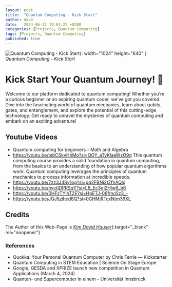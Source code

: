 ```yaml
---
layout: post
title:  "Quantum Computing - Kick Start"
author: dave
date:   2024-06-21 19:04:22 +0200
categories: [Projects, Quantum Computing]
tags: [Projects, Quantum Computing]
published: true
---
```


![Quantum Computing - Kick Start](../../assets/img/projects/qc/qc-header-01-edt.png){: width="1024" height="640" }
_Quantum Computing - Kick Start_

# Kick Start Your Quantum Journey! 🚀
Welcome to our platform dedicated to quantum computing! Whether you’re a curious beginner or an aspiring quantum coder, we’ve got you covered. Dive into the fascinating world of quantum mechanics, learn about qubits, gates, and entanglement, and explore the potential of this cutting-edge technology. Get ready to unravel the mysteries of quantum computing and embark on an exciting adventure!

## Youtube Videos 
- Quantum computing for beginners - Math and Algebra
- https://youtu.be/tsbCSkvHhMo?si=QOY_aTyKlaeWzO9q This quantum computing course provides a solid foundation in quantum computing, from the basics to an understanding of how popular quantum algorithms work. Quantum computing leverages the principles of quantum mechanics to process information at incredible speeds. 
- https://youtu.be/7zz3J4Sy1og?si=pq2FBNj2tZfhAQlq
- https://youtu.be/hyctIDPRSqY?si=L8_Ec3gI2HIw9_b6
- https://youtu.be/0HFzTYlhT2E?si=HpETJ-06fmo5z3_-
- https://youtu.be/JOJ5zihcd6Q?si=0GHMjRTexNtm39XL

## Credits
The Author of this Web-Page is [_Kim David Hauser_](https://kimhauser.ch){:target="_blank" rel="noopener"}

### References
- Quokka: Your Personal Quantum Computer by Chris Ferrie — Kickstarter
- Quantum Computing in STEM Education | Science On Stage Europe
- Google, GESDA and XPRIZE launch new competition in Quantum Applications (March 4, 2024)
- Quanten- und Supercomputer in einem – Universität Innsbruck
